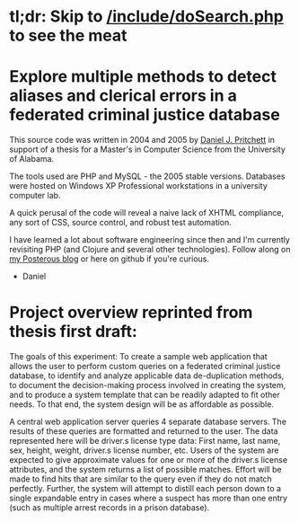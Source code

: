 # tl;dr: Skip to [/include/doSearch.php](http://github.com/dpritchett/criminal_justice_alias_finder_thesis/blob/master/include/doSearch.php) to see the meat

# Explore multiple methods to detect aliases and clerical errors in a federated criminal justice database

This source code was written in 2004 and 2005 by [Daniel J. Pritchett](http://www.sharingatwork.com) in support of a thesis for a Master's in Computer Science from the University of Alabama.

The tools used are PHP and MySQL - the 2005 stable versions.  Databases were hosted on Windows XP Professional workstations in a university computer lab.

A quick perusal of the code will reveal a naive lack of XHTML compliance, any sort of CSS, source control, and robust test automation.

I have learned a lot about software engineering since then and I'm currently revisiting PHP (and Clojure and several other technologies).  Follow along on [my Posterous blog](http://dpritchett.posterous.com) or here on github if you're curious.

- Daniel

# Project overview reprinted from thesis first draft:
The goals of this experiment: To create a sample web application that allows the user to perform custom queries on a federated criminal justice database, to identify and analyze applicable data de-duplication methods, to document the decision-making process involved in creating the system, and to produce a system template that can be readily adapted to fit other needs.  To that end, the system design will be as affordable as possible.

A central web application server queries 4 separate database servers.  The results of these queries are formatted and returned to the user.  The data represented here will be driver.s license type data:  First name, last name, sex, height, weight, driver.s license number, etc.  Users of the system are expected to give approximate values for one or more of the driver.s license attributes, and the system returns a list of possible matches.  Effort will be made to find hits that are similar to the query even if they do not match perfectly.  Further, the system will attempt to distill each person down to a single expandable entry in cases where a suspect has more than one entry (such as multiple arrest records in a prison database).
